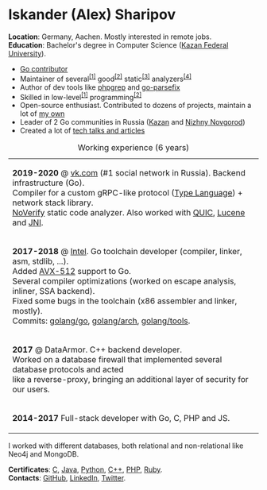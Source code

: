 # Iskander (Alex) Sharipov

**Location**: Germany, Aachen. Mostly interested in remote jobs.  
**Education**: Bachelor's degree in Computer Science ([Kazan Federal University](https://en.wikipedia.org/wiki/Kazan_Federal_University)).

* [Go contributor](https://github.com/golang/go/commits?author=quasilyte)
* Maintainer of several<sup>[[1]](https://go-critic.github.io/)</sup> good<sup>[[2]](https://github.com/VKCOM/noverify)</sup> static<sup>[[3]](https://github.com/quasilyte/go-consistent)</sup> analyzers<sup>[[4]](https://github.com/quasilyte/go-ruleguard)</sup>
* Author of dev tools like [phpgrep](https://github.com/quasilyte/phpgrep) and [go-parsefix](https://github.com/quasilyte/go-parsefix)
* Skilled in low-level<sup>[[1]](https://github.com/quasilyte/YALWEE)</sup> programming<sup>[[2]](https://github.com/quasilyte/go-jdk)</sup>
* Open-source enthusiast. Contributed to dozens of projects, maintain a lot of [my own](http://quasilyte.dev/status/)
* Leader of 2 Go communities in Russia ([Kazan](https://www.meetup.com/GolangKazan/) and [Nizhny Novgorod](https://golang-events-nizhny.github.io/))
* Created a lot of [tech talks and articles](https://github.com/quasilyte/talks)

<table><caption>Working experience (6 years)</caption>
<tr><td>
  
  <b>2019-2020</b> @ <a href="https://vk.com">vk.com</a> (#1 social network in Russia). Backend infrastructure (Go).<br>
  Compiler for a custom gRPC-like protocol (<a href="https://core.telegram.org/mtproto/TL">Type Language</a>) + network stack library.<br>
  <a href="https://github.com/VKCOM/noverify">NoVerify</a> static code analyzer. Also worked with <a href="https://ru.wikipedia.org/wiki/QUIC">QUIC</a>, <a href="https://lucene.apache.org/">Lucene</a> and <a href="https://en.wikipedia.org/wiki/Java_Native_Interface">JNI</a>.
  
</td></tr>
<tr><td>
  
  <b>2017-2018</b> @ <a href="https://github.com/intel-go">Intel</a>. Go toolchain developer (compiler, linker, asm, stdlib, ...).<br>
  Added <a href="https://github.com/golang/go/wiki/AVX512">AVX-512</a> support to Go.<br>
  Several compiler optimizations (worked on escape analysis, inliner, SSA backend).<br>
  Fixed some bugs in the toolchain (x86 assembler and linker, mostly).<br>
  Commits: <a href="https://github.com/golang/go/commits?author=quasilyte">golang/go</a>, <a href="https://github.com/golang/arch/commits?author=quasilyte">golang/arch</a>, <a href="https://github.com/golang/tools/commits?author=quasilyte">golang/tools</a>.
  
</td></tr>
<tr><td>
  
  <b>2017</b> @ DataArmor. C++ backend developer.<br>
  Worked on a database firewall that implemented several database protocols and acted<br>
  like a reverse-proxy, bringing an additional layer of security for our users.
  
</td></tr>
<tr><td>

  <b>2014-2017</b> Full-stack developer with Go, C, PHP and JS.

</td></tr>
</table>

I worked with different databases, both relational and non-relational like Neo4j and MongoDB.

**Certificates**: [C](https://certification.mail.ru/certificates/e57a5ec8-6f33-47af-86e4-9faf8623e611/en/), [Java](https://certification.mail.ru/certificates/f43b50a0-b3ab-41ca-8c2e-7a8887284b6f/en/), [Python](https://certification.mail.ru/certificates/66299407-2a6c-44cb-80e7-485297d16668/en/), [C++](https://certification.mail.ru/certificates/d1df8d39-2a0c-466b-b096-247ae2c0f5d1/en/), [PHP](https://certification.mail.ru/certificates/7baee88f-2e9a-4119-8541-088852a73acb/en/), [Ruby](https://certification.mail.ru/certificates/d4899615-fb93-4d93-bbdb-030f1851a03a/en/).  
**Contacts**: [GitHub](https://github.com/quasilyte), [LinkedIn](https://www.linkedin.com/in/quasilyte), [Twitter](https://twitter.com/quasilyte).
